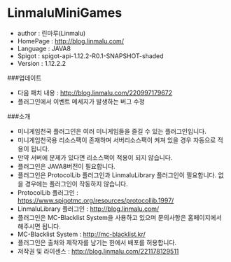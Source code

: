 # LinmaluMiniGames

 - author : 린마루(Linmalu)
 - HomePage : http://blog.linmalu.com/
 - Language : JAVA8
 - Spigot : spigot-api-1.12.2-R0.1-SNAPSHOT-shaded
 - Version : 1.12.2.2

###업데이트
- 다음 패치 내용 : http://blog.linmalu.com/220997179672
- 플러그인에서 이벤트 메세지가 발생하는 버그 수정

###소개
- 미니게임천국 플러그인은 여러 미니게임들을 즐길 수 있는 플러그인입니다.
- 미니게임천국용 리소스팩이 존재하며 서버리소스팩이 켜져 있을 경우 자동으로 적용이 됩니다.
- 만약 서버에 문제가 있다면 리소스팩이 적용이 되지 않습니다.
- 플러그인은 JAVA8버전이 필요합니다.
- 플러그인은 ProtocolLib 플러그인과 LinmaluLibrary 플러그인이 필요합니다. 없을 경우에는 플러그인이 작동하지 않습니다.
- ProtocolLib 플러그인 : https://www.spigotmc.org/resources/protocollib.1997/
- LinmaluLibrary 플러그인 : http://blog.linmalu.com/
- 플러그인은 MC-Blacklist System을 사용하고 있으며 문의사항은 홈페이지에서 해주시면 됩니다.
- MC-Blacklist System : http://mc-blacklist.kr/
- 플러그인은 출처와 제작자를 남기는 한에서 배포를 허용합니다.
- 저작권 및 라이센스 : http://blog.linmalu.com/221178129511
